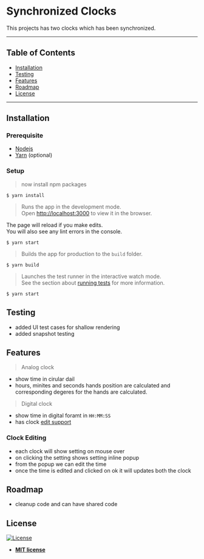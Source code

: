 # Synchronized Clocks

This projects has two clocks which has been synchronized.

---

## Table of Contents

- [Installation](#installation)
- [Testing](#testing)
- [Features](#features)
- [Roadmap](#roadmap)
- [License](#license)


---

## Installation

### Prerequisite

- [Nodejs](https://nodejs.org/en/download/)
- [Yarn](yarnpkg.com/lang/en/docs/install/) (optional)

### Setup

> now install npm packages

```shell
$ yarn install
```
> Runs the app in the development mode.<br />
Open [http://localhost:3000](http://localhost:3000) to view it in the browser.

The page will reload if you make edits.<br />
You will also see any lint errors in the console.

```shell
$ yarn start
```
> Builds the app for production to the `build` folder.

```shell
$ yarn build
```

> Launches the test runner in the interactive watch mode.<br />
See the section about [running tests](https://facebook.github.io/create-react-app/docs/running-tests) for more information.

```shell
$ yarn start
```

## Testing

- added UI test cases for shallow rendering
- added snapshot testing

## Features

> Analog clock
- show time in cirular dail
- hours, minites and seconds hands position are calculated and corresponding degeres for the hands are calculated.

> Digital clock
- show time in digital foramt in `HH:MM:SS`
- has clock [edit support](#clock-editing)

### Clock Editing
- each clock will show setting on mouse over
- on clicking the setting shows setting inline popup
- from the popup we can edit the time
- once the time is edited and clicked on ok it will updates both the clock 

## Roadmap
- cleanup code and can have shared code

## License
[![License](http://img.shields.io/:license-mit-blue.svg?style=flat-square)](http://badges.mit-license.org)

- **[MIT license](http://opensource.org/licenses/mit-license.php)**